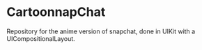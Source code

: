 # CartoonnapChat
Repository for the anime version of snapchat, done in UIKit with a UICompositionalLayout.
